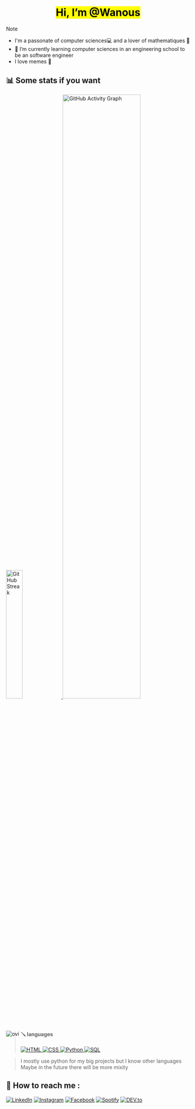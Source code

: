 <div align="center">
        
# <mark>**Hi, I’m @Wanous**</mark>

</div >

> [!NOTE]  
>- I'm a passonate of computer sciences💻 and a lover of mathematiques 📏
>- 🌱 I’m currently learning computer sciences in an engineering school to be an software engineer
>- I love memes 📎

## 📊 Some stats if you want

<div align="left">
    <a href="https://git.io/streak-stats">
      <img src="https://github-readme-streak-stats.herokuapp.com?user=Wanous&theme=dark&card_width=30&hide_current_streak=true&hide_longest_streak=true" alt="GitHub Streak" height="30%"/>
    </a>
    <a href="#gh-dark-mode-only">
        <img src="https://github-readme-activity-graph.vercel.app/graph?username=Wanous&theme=github-dark&point=00000000&radius=10#gh-dark-mode-only" alt="GitHub Activity Graph" width="65%">
    </a>
</div >

<div >
<img src="https://github-readme-stats.vercel.app/api/top-langs?username=Wanous&show_icons=true&locale=en&layout=compact&theme=chartreuse-dark" alt="ovi" align="left"/>

><h4>🪛 languages </h4>
><a href="#gh-dark-mode-only">
>        <img alt="HTML" src="https://img.shields.io/badge/HTML5-050505?style=for-the-badge&logo=html5#gh-dark-mode-only">
> </a>
> <a href="#gh-dark-mode-only">
>         <img alt="CSS" src="https://img.shields.io/badge/CSS3-050505?style=for-the-badge&logo=css3&logoColor=1572B6#gh-dark-mode-only">
> </a>
> <a href="#gh-dark-mode-only">
>         <img alt="Python" src="https://img.shields.io/badge/Python-050505?style=for-the-badge&logo=python&logoColor=FFF824#gh-dark-mode-only">
> </a>
> <a href="#gh-dark-mode-only">
>         <img alt="SQL" src="https://img.shields.io/badge/SQL-050505?style=for-the-badge&logo=sqlite&logoColor=969696#gh-dark-mode-only">
> </a>
> 
</div>

> I mostly use python for my big projects but I know other languages                               
> Maybe in the future there will be more mixity 

   
## 💬 How to reach me :

<a href="https://www.linkedin.com/in/dhanushkamadushan/" target="_blank"><img src="https://img.shields.io/badge/LinkedIn-%230077B5.svg?&style=flat-square&logo=linkedin&logoColor=white" alt="LinkedIn"></a>
<a href="https://www.instagram.com/dhanushka_m/" target="_blank"><img src="https://img.shields.io/badge/Instagram-%23E4405F.svg?&style=flat-square&logo=instagram&logoColor=white" alt="Instagram"></a>
<a href="https://www.facebook.com/dhanushka.madushan.37" target="_blank"><img src="https://img.shields.io/badge/Facebook-%231877F2.svg?&style=flat-square&logo=facebook&logoColor=white" alt="Facebook"></a>
<a href="https://open.spotify.com/playlist/37i9dQZF1DWYfNJLV7OBMA" target="_blank"><img src="https://img.shields.io/badge/Discord%231ED760.svg?&style=flat-square&logo=spotify&logoColor=white" alt="Spotify"></a>
<a href="https://dev.to/dhanushkadev" target="_blank"><img src="https://img.shields.io/badge/DEV-%230A0A0A.svg?&style=flat-square&logo=DEV.to&logoColor=white" alt="DEV.to"></a>


